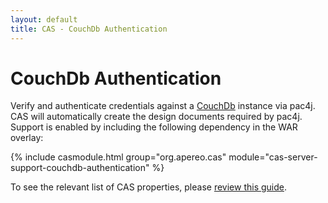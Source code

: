 ```yaml
---
layout: default
title: CAS - CouchDb Authentication
---
```


# CouchDb Authentication

Verify and authenticate credentials against a [CouchDb](http://couchdb.apache.org/) instance via pac4j. CAS will automatically create the design documents required by pac4j.
Support is enabled by including the following dependency in the WAR overlay:

{% include casmodule.html group="org.apereo.cas" module="cas-server-support-couchdb-authentication" %}

To see the relevant list of CAS properties,
please [review this guide](../configuration/Configuration-Properties.html#couchdb-authentication).
